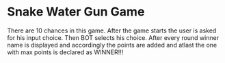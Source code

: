 # Snake Water Gun Game


There are 10 chances in this game.
 After the game starts the user is asked for his input choice.
Then BOT selects his choice.
After every round winner name is displayed and accordingly the points are added and atlast the one with max points is declared as WINNER!!!



